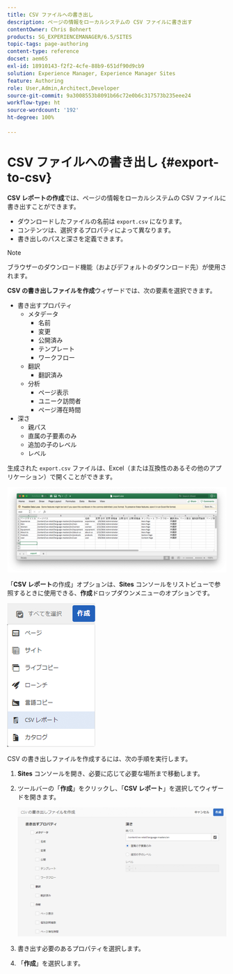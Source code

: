 ```yaml
---
title: CSV ファイルへの書き出し
description: ページの情報をローカルシステムの CSV ファイルに書き出す
contentOwner: Chris Bohnert
products: SG_EXPERIENCEMANAGER/6.5/SITES
topic-tags: page-authoring
content-type: reference
docset: aem65
exl-id: 18910143-f2f2-4cfe-88b9-651df90d9cb9
solution: Experience Manager, Experience Manager Sites
feature: Authoring
role: User,Admin,Architect,Developer
source-git-commit: 9a3008553b8091b66c72e0b6c317573b235eee24
workflow-type: ht
source-wordcount: '192'
ht-degree: 100%

---
```


# CSV ファイルへの書き出し {#export-to-csv}

**CSV レポートの作成**&#x200B;では、ページの情報をローカルシステムの CSV ファイルに書き出すことができます。

* ダウンロードしたファイルの名前は `export.csv` になります。
* コンテンツは、選択するプロパティによって異なります。
* 書き出しのパスと深さを定義できます。

>[!NOTE]
>
>ブラウザーのダウンロード機能（およびデフォルトのダウンロード先）が使用されます。

**CSV の書き出しファイルを作成**&#x200B;ウィザードでは、次の要素を選択できます。

* 書き出すプロパティ
   * メタデータ
      * 名前
      * 変更
      * 公開済み
      * テンプレート
      * ワークフロー
   * 翻訳
      * 翻訳済み
   * 分析
      * ページ表示
      * ユニーク訪問者
      * ページ滞在時間
* 深さ
   * 親パス
   * 直属の子要素のみ
   * 追加の子のレベル
   * レベル

生成された `export.csv` ファイルは、Excel（または互換性のあるその他のアプリケーション）で開くことができます。

![etc-01](assets/etc-01.png)

「**CSV レポート**&#x200B;の作成」オプションは、**Sites** コンソールをリストビューで参照するときに使用できる、**作成**&#x200B;ドロップダウンメニューのオプションです。

![etc-02](assets/etc-02.png)

CSV の書き出しファイルを作成するには、次の手順を実行します。

1. **Sites** コンソールを開き、必要に応じて必要な場所まで移動します。
1. ツールバーの「**作成**」をクリックし、「**CSV レポート**」を選択してウィザードを開きます。

   ![etc-03](assets/etc-03.png)

1. 書き出す必要のあるプロパティを選択します。
1. 「**作成**」を選択します。
